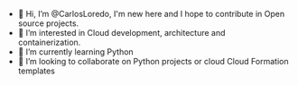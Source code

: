 - 👋 Hi, I’m @CarlosLoredo, I'm new here and I hope to contribute in Open source projects.
- 👀 I’m interested in Cloud development, architecture and containerization.
- 🌱 I’m currently learning Python
- 💞️ I’m looking to collaborate on Python projects or cloud Cloud Formation templates

<!---
CarlosLoredo/CarlosLoredo is a ✨ special ✨ repository because its `README.md` (this file) appears on your GitHub profile.
You can click the Preview link to take a look at your changes.
--->
